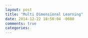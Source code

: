 ```yaml
---
layout: post
title: "Multi Dimensional Learning"
date: 2014-12-22 18:50:04 -0600
comments: true
categories: 
---
```

